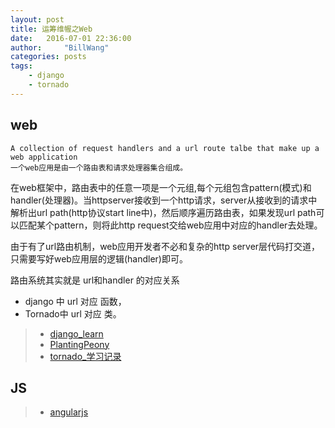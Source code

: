 ```yaml
---
layout: post
title: 运筹维幄之Web
date:   2016-07-01 22:36:00
author:     "BillWang"
categories: posts
tags:
    - django
    - tornado
---
```


## web

```
A collection of request handlers and a url route talbe that make up a web application
一个web应用是由一个路由表和请求处理器集合组成。
```
在web框架中，路由表中的任意一项是一个元组,每个元组包含pattern(模式)和handler(处理器)。当httpserver接收到一个http请求，server从接收到的请求中解析出url path(http协议start line中)，然后顺序遍历路由表，如果发现url path可以匹配某个pattern，则将此http request交给web应用中对应的handler去处理。

由于有了url路由机制，web应用开发者不必和复杂的http server层代码打交道，只需要写好web应用层的逻辑(handler)即可。


路由系统其实就是 url和handler 的对应关系

 * django 中 url 对应 函数，
 * Tornado中 url 对应 类。


> * [django_learn](https://github.com/BillWang139967/django_learn)
> * [PlantingPeony](https://github.com/BillWang139967/PlantingPeony)
> * [tornado_学习记录](http://blog.chinaunix.net/uid/29555318/sid-209579-list-1.html)

## JS

> * [angularjs](https://github.com/BillWang139967/BillWang139967.github.io/tree/master/doc/web/angularjs.md)
